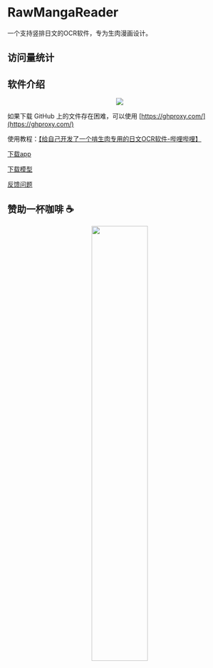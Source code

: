# RawMangaReader

一个支持竖排日文的OCR软件，专为生肉漫画设计。

## 访问量统计



## 软件介绍

<p align="center">
    <img src="https://github.com/SunDoge/RawMangaReader/assets/16167062/dd913e44-b884-4939-a3cf-cf8d199b9d57" />
</p>

如果下载 GitHub 上的文件存在困难，可以使用 [https://ghproxy.com/](https://ghproxy.com/)

使用教程：[【给自己开发了一个啃生肉专用的日文OCR软件-哔哩哔哩】](https://b23.tv/EFDIRNE)

[下载app](https://github.com/SunDoge/RawMangaReader/releases/latest)

[下载模型](https://huggingface.co/SunDoge/raw-manga-reader-model/tree/main)

[反馈问题](https://github.com/SunDoge/RawMangaReader/issues)

## 赞助一杯咖啡 ☕

<p align="center">
    <img src="https://github.com/SunDoge/RawMangaReader/assets/16167062/c82a55ae-3612-4898-ad91-859983988a34" width=50% />
</p>
